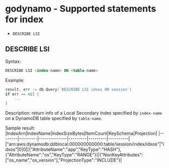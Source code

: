 # godynamo - Supported statements for index

- `DESCRIBE LSI`

## DESCRIBE LSI

Syntax:
```sql
DESCRIBE LSI <index-name> ON <table-name>
```

Example:
```go
result, err := db.Query(`DESCRIBE LSI idxos ON session`)
if err == nil {
	...
}
```

Description: return info of a Local Secondary Index specified by `index-name` on a DynamoDB table specified by `table-name`.

Sample result:
|IndexArn|IndexName|IndexSizeBytes|ItemCount|KeySchema|Projection|
|--------|---------|--------------|---------|---------|----------|
|"arn:aws:dynamodb:ddblocal:000000000000:table/session/index/idxos"|"idxos"|0|0|[{"AttributeName":"app","KeyType":"HASH"},{"AttributeName":"os","KeyType":"RANGE"}]|{"NonKeyAttributes":["os_name","os_version"],"ProjectionType":"INCLUDE"}|
